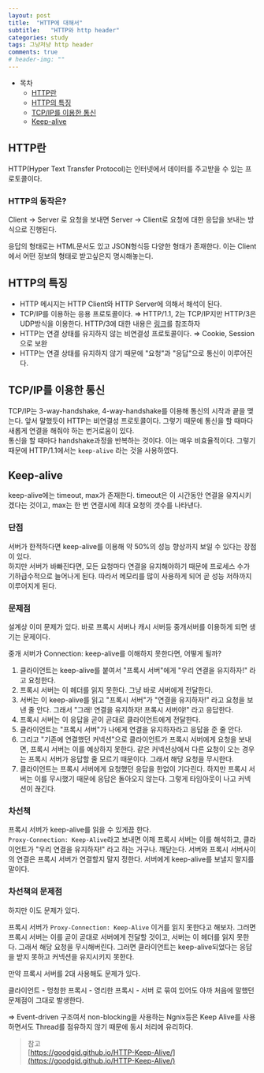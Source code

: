 ```yaml
---
layout: post
title:  "HTTP에 대해서"
subtitle:   "HTTP와 http header"
categories: study
tags: 그냥저냥 http header
comments: true
# header-img: ""
---
```


- 목차
	- [HTTP란](#http란)
    - [HTTP의 특징](#http의-특징)
    - [TCP/IP를 이용한 통신](#tcpip를-이용한-통신)
    - [Keep-alive](#keep-alive)

## HTTP란
HTTP(Hyper Text Transfer Protocol)는 인터넷에서 데이터를 주고받을 수 있는 프로토콜이다.

### HTTP의 동작은?

Client → Server 로 요청을 보내면 Server → Client로 요청에 대한 응답을 보내는 방식으로 진행된다.

응답의 형태로는 HTML문서도 있고 JSON형식등 다양한 형태가 존재한다. 이는 Client에서 어떤 정보의 형태로 받고싶은지 명시해놓는다.

## HTTP의 특징

- HTTP 메시지는 HTTP Client와 HTTP Server에 의해서 해석이 된다.
- TCP/IP를 이용하는 응용 프로토콜이다. 
⇒ HTTP/1.1, 2는 TCP/IP지만 HTTP/3은 UDP방식을 이용한다. HTTP/3에 대한 내용은 [링크](https://evan-moon.github.io/2019/10/08/what-is-http3/)를 참조하자
- HTTP는 연결 상태를 유지하지 않는 비연결성 프로토콜이다. ⇒ Cookie, Session으로 보완
- HTTP는 연결 상태를 유지하지 않기 때문에 "요청"과 "응답"으로 통신이 이루어진다.

## TCP/IP를 이용한 통신

TCP/IP는 3-way-handshake, 4-way-handshake를 이용해 통신의 시작과 끝을 맺는다. 앞서 말했듯이 HTTP는 비연결성 프로토콜이다. 그렇기 때문에 통신을 할 때마다 새롭게 연결을 해줘야 하는 번거로움이 있다.   
통신을 할 때마다 handshake과정을 반복하는 것이다. 이는 매우 비효율적이다. 그렇기 때문에 HTTP/1.1에서는 `keep-alive` 라는 것을 사용하였다.

## Keep-alive

keep-alive에는 timeout, max가 존재한다. timeout은 이 시간동안 연결을 유지시키겠다는 것이고, max는 한 번 연결시에 최대 요청의 갯수를 나타낸다. 

### 단점

서버가 한적하다면 keep-alive를 이용해 약 50%의 성능 향상까지 보일 수 있다는 장점이 있다.   
하지만 서버가 바빠진다면, 모든 요청마다 연결을 유지해야하기 때문에 프로세스 수가 기하급수적으로 늘어나게 된다. 따라서 메모리를 많이 사용하게 되어 곧 성능 저하까지 이루어지게 된다.

### 문제점

설계상 이미 문제가 있다. 바로 프록시 서버나 캐시 서버등 중개서버를 이용하게 되면 생기는 문제이다.   

중개 서버가 Connection: keep-alive를 이해하지 못한다면, 어떻게 될까?

1. 클라이언트는 keep-alive를 붙여서 "프록시 서버"에게 "우리 연결을 유지하자!" 라고 요청한다.
2. 프록시 서버는 이 헤더를 읽지 못한다. 그냥 바로 서버에게 전달한다.
3. 서버는 이 keep-alive를 읽고 "프록시 서버"가 "연결을 유지하자!" 라고 요청을 보낸 줄 안다. 
그래서 "그래! 연결을 유지하자! 프록시 서버야!" 라고 응답한다.
4. 프록시 서버는 이 응답을 곧이 곧대로 클라이언트에게 전달한다.
5. 클라이언트는 "프록시 서버"가 나에게 연결을 유지하자라고 응답을 준 줄 안다.
6. 그리고 "기존에 연결했던 커넥션"으로 클라이언트가 프록시 서버에게 요청을 보내면, 프록시 서버는 이를 예상하지 못한다. 같은 커넥션상에서 다른 요청이 오는 경우는 프록시 서버가 응답할 줄 모르기 때문이다. 그래서 해당 요청을 무시한다.
7. 클라이언트는 프록시 서버에게 요청했던 응답을 한없이 기다린다. 하지만 프록시 서버는 이를 무시했기 때문에 응답은 돌아오지 않는다. 그렇게 타임아웃이 나고 커넥션이 끊긴다.

### 차선책

프록시 서버가 keep-alive를 읽을 수 있게끔 한다.    
`Proxy-Connection: Keep-Alive`라고 보내면 이제 프록시 서버는 이를 해석하고, 클라이언트가 "우리 연결을 유지하자!" 라고 하는 거구나. 깨닫는다. 서버와 프록시 서버사이의 연결은 프록시 서버가 연결할지 말지 정한다. 서버에게 keep-alive를 보낼지 말지를 말이다.

### 차선책의 문제점

하지만 이도 문제가 있다.

프록시 서버가 `Proxy-Connection: Keep-Alive` 이거를 읽지 못한다고 해보자. 그러면 프록시 서버는 이를 곧이 곧대로 서버에게 전달할 것이고, 서버는 이 헤더를 읽지 못한다. 그래서 해당 요청을 무시해버린다. 그러면 클라이언트는 keep-alive되었다는 응답을 받지 못하고 커넥션을 유지시키지 못한다.

만약 프록시 서버를 2대 사용해도 문제가 있다.

클라이언트 - 멍청한 프록시 - 영리한 프록시 - 서버 로 묶여 있어도 아까 처음에 말했던 문제점이 그대로 발생한다.

⇒ Event-driven 구조여서 non-blocking을 사용하는 Ngnix등은 Keep Alive를 사용하면서도 Thread를 점유하지 않기 때문에 동시 처리에 유리하다.

> 참고   
[https://goodgid.github.io/HTTP-Keep-Alive/](https://goodgid.github.io/HTTP-Keep-Alive/)